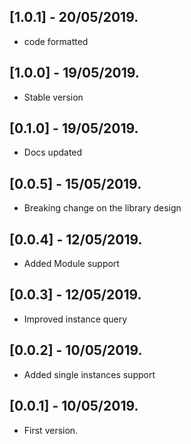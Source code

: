 ## [1.0.1] - 20/05/2019.

* code formatted

## [1.0.0] - 19/05/2019.

* Stable version

## [0.1.0] - 19/05/2019.

* Docs updated

## [0.0.5] - 15/05/2019.

* Breaking change on the library design

## [0.0.4] - 12/05/2019.

* Added Module support

## [0.0.3] - 12/05/2019.

* Improved instance query

## [0.0.2] - 10/05/2019.

* Added single instances support

## [0.0.1] - 10/05/2019.

* First version.
